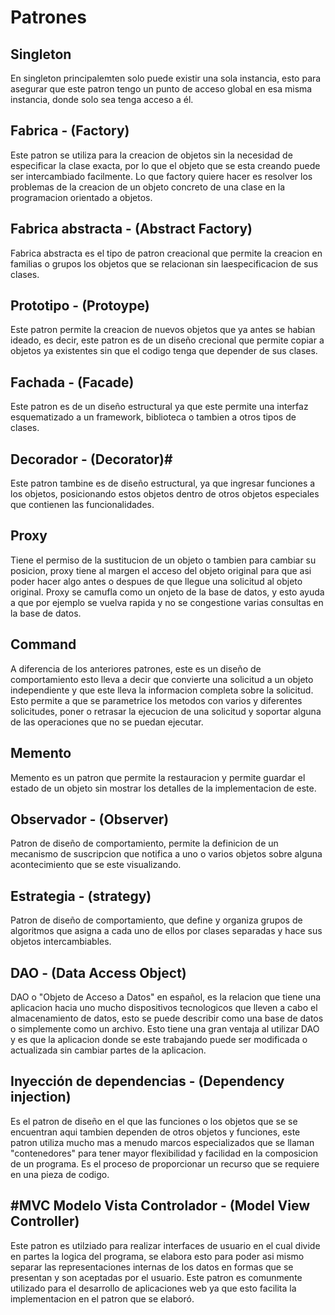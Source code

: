 # Patrones


## Singleton
En singleton principalemten solo puede existir una sola instancia, 
esto para asegurar que este patron tengo un punto de acceso global 
en esa misma instancia, donde solo sea tenga acceso a él.


## Fabrica - (Factory)
Este patron se utiliza para la creacion de objetos sin la necesidad de 
especificar la clase exacta, por lo que el objeto que se esta creando 
puede ser intercambiado facilmente. Lo que factory quiere hacer es 
resolver los problemas de la creacion de un objeto concreto de una clase
en la programacion orientado a objetos.


## Fabrica abstracta - (Abstract Factory)
Fabrica abstracta es el tipo de patron creacional 
que permite la creacion en familias o grupos los objetos 
que se relacionan sin laespecificacion de sus clases.


## Prototipo - (Protoype)
Este patron permite la creacion de nuevos objetos que ya antes se habian ideado,
es decir, este patron es de un diseño crecional que permite copiar a objetos ya
existentes sin que el codigo tenga que depender de sus clases.


## Fachada - (Facade)
Este patron es de un diseño estructural ya que este permite una interfaz 
esquematizado a un framework, biblioteca o tambien a otros tipos de clases.


## Decorador - (Decorator)#
Este patron tambine es de diseño estructural, ya que ingresar funciones 
a los objetos, posicionando estos objetos dentro de otros objetos
especiales que contienen las funcionalidades.


## Proxy
Tiene el permiso de la sustitucion de un objeto o tambien para cambiar
su posicion, proxy tiene al margen el acceso del objeto original 
para que asi poder hacer algo antes o despues de que llegue una 
solicitud al objeto original. Proxy se camufla como un onjeto
de la base de datos, y esto ayuda a que por ejemplo se vuelva
rapida y no se congestione varias consultas en la base de datos. 


## Command
A diferencia de los anteriores patrones, este es un diseño de comportamiento
esto lleva a decir que convierte una solicitud a un objeto independiente 
y que este lleva la informacion completa sobre la solicitud. Esto permite a que 
se parametrice los metodos con varios y diferentes solicitudes, poner o retrasar 
la ejecucion de una solicitud y soportar alguna de las operaciones que no se puedan
ejecutar.


## Memento
Memento es un patron que permite la restauracion y permite guardar el 
estado de un objeto sin mostrar los detalles de la implementacion de este.


## Observador - (Observer)
Patron de diseño de comportamiento, permite la definicion de un mecanismo 
de suscripcion que notifica a uno o varios objetos sobre alguna acontecimiento
que se este visualizando.


## Estrategia - (strategy)
Patron de diseño de comportamiento, que define y organiza grupos de algoritmos que
asigna a cada uno de ellos por clases separadas y hace sus objetos intercambiables.


## DAO - (Data Access Object)
DAO o "Objeto de Acceso a Datos" en español, es la relacion que tiene 
una aplicacion hacia uno mucho dispositivos tecnologicos que lleven
a cabo el almacenamiento de datos, esto se puede describir como 
una base de datos o simplemente como un archivo. 
Esto tiene una gran ventaja al utilizar DAO y es que la aplicacion 
donde se este trabajando puede ser modificada o actualizada sin cambiar
partes de la aplicacion.


## Inyección de dependencias - (Dependency injection)
Es el patron de diseño en el que las funciones o los objetos que se 
se encuentran aqui tambien dependen de otros objetos y funciones, 
este patron utiliza mucho mas a menudo marcos especializados
que se llaman "contenedores" para tener mayor flexibilidad y facilidad
en la composicion de un programa. Es el proceso de proporcionar un recurso 
que se requiere en una pieza de codigo.


## #MVC Modelo Vista Controlador - (Model View Controller)
Este patron es utilziado para realizar interfaces de usuario en el cual
divide en partes la logica del programa, se elabora esto para poder asi
mismo separar las representaciones internas de los datos en formas que se 
presentan y son aceptadas por el usuario. Este patron es comunmente utilizado
para el desarrollo de aplicaciones web ya que esto facilita la implementacion
en el patron que se elaboró.
